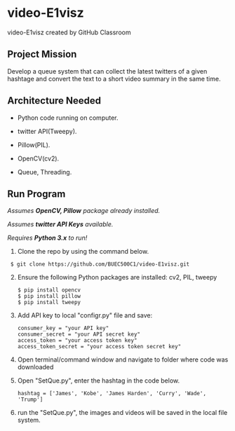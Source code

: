 # video-E1visz
video-E1visz created by GitHub Classroom
## Project Mission
Develop a queue system that can collect the latest twitters of a given hashtage and convert the text to a short video summary in the same time.
## Architecture Needed

* Python code running on computer.    

* twitter API(Tweepy).  

* Pillow(PIL).  

* OpenCV(cv2).  

* Queue, Threading.  

## Run Program
*Assumes __OpenCV, Pillow__ package already installed.*

*Assumes __twitter API Keys__ available.*

*Requires __Python 3.x__ to run!*

1. Clone the repo by using the command below.
 ```
  $ git clone https://github.com/BUEC500C1/video-E1visz.git
  ```

2. Ensure the following Python packages are installed: cv2, PIL, tweepy
   ```
   $ pip install opencv  
   $ pip install pillow
   $ pip install tweepy
   ```
3. Add API key to local "configr.py" file and save:  
   ```
   consumer_key = "your API key"
   consumer_secret = "your API secret key"
   access_token = "your access token key"
   access_token_secret = "your access token secret key"
   ```
4. Open terminal/command window and navigate to folder where code was downloaded

5. Open "SetQue.py", enter the hashtag in the code below.
   ```
   hashtag = ['James', 'Kobe', 'James Harden', 'Curry', 'Wade', 'Trump']
   ```
6. run the "SetQue.py", the images and videos will be saved in the local file system.



